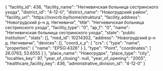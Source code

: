 {
    "facility_id": 436,
    "facility_name": "Негневичская больница сестринского ухода",
    "district_id": "4-12-0",
    "district_name": "Новогрудский район",
    "facility_url": "https:\/\/novcrb.by\/home\/struktura",
    "facility_address": "Новогрудский р-н д. Негневичи",
    "title": "Негневичская больница сестринского ухода",
    "facility_type": "0",
    "ap_1": "0",
    "name": "Негневичская больница сестринского ухода",
    "state": "public institution",
    "stats": [],
    "med_id": 10214302,
    "address": "Новогрудский р-н д. Негневичи",
    "devices": [],
    "coord_x_y": {
        "crs": {
            "type": "name",
            "properties": {
                "name": "EPSG:4326"
            }
        },
        "type": "Point",
        "coordinates": [
            26.0763,
            53.6555
        ]
    },
    "place_name": "Новогрудок",
    "place_type": "city",
    "localties_key": 97,
    "year_of_closing": null,
    "year_of_opening": "2005",
    "healthcare_facility_key": 436,
    "administrative_division_id": "4-12-0"
}